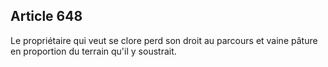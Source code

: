 Article 648
----
Le propriétaire qui veut se clore perd son droit au parcours et vaine pâture en
proportion du terrain qu'il y soustrait.
